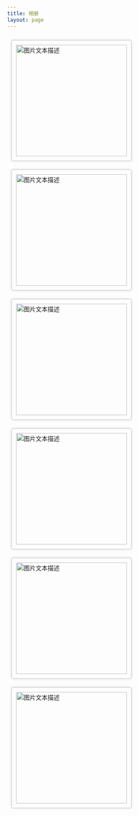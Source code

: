 ```yaml
---
title: 相册
layout: page
---
```


<style>
div.imgs {
  display: flex;
  flex-wrap: wrap;
}
div.imgs .img-container {
    display:inline-block;
    width: 260px;
    height: 260px;
    padding: 10px;
    border: 1px solid #ccc;
    border-radius: 4px;
    box-shadow: 1px 1px 5px 0 #e6e6e6, -1px -1px 5px 0 #e6e6e6;
    margin: 10px;
}
div.imgs .img-container img {
    width:100%;
    height:100%;
}
div.imgs .img-container img:hover {
    transform: scale(1.1);
    transition: transform .6s;
}
</style>

<div class="imgs">
    <div class="img-container"><img src="/images/IMG_0800.JPG" alt="图片文本描述"></div>
    <div class="img-container"><img src="/images/IMG_1301.JPG" alt="图片文本描述"></div>
    <div class="img-container"><img src="/images/IMG_1426.JPG" alt="图片文本描述"></div>
    <div class="img-container"><img src="/images/IMG_1494.JPG" alt="图片文本描述"></div>
    <div class="img-container"><img src="/images/IMG_1497.JPG" alt="图片文本描述"></div>
    <div class="img-container"><img src="/images/IMG_14262.jpg" alt="图片文本描述"></div>
</div>

<div style="clear: left;"></div>
